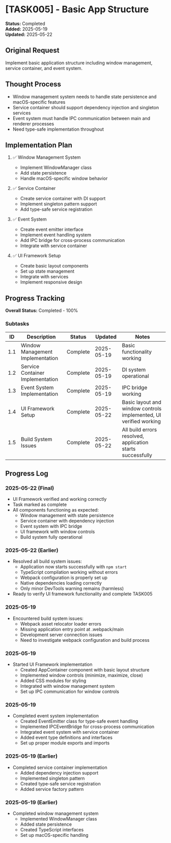 # [TASK005] - Basic App Structure

**Status:** Completed  
**Added:** 2025-05-19  
**Updated:** 2025-05-22

## Original Request
Implement basic application structure including window management, service container, and event system.

## Thought Process
- Window management system needs to handle state persistence and macOS-specific features
- Service container should support dependency injection and singleton services
- Event system must handle IPC communication between main and renderer processes
- Need type-safe implementation throughout

## Implementation Plan
1. ✅ Window Management System
   - Implement WindowManager class
   - Add state persistence
   - Handle macOS-specific window behavior
   
2. ✅ Service Container
   - Create service container with DI support
   - Implement singleton pattern support
   - Add type-safe service registration

3. ✅ Event System
   - Create event emitter interface
   - Implement event handling system
   - Add IPC bridge for cross-process communication
   - Integrate with service container

4. ✅ UI Framework Setup
   - Create basic layout components
   - Set up state management
   - Integrate with services
   - Implement responsive design

## Progress Tracking

**Overall Status:** Completed - 100%

### Subtasks
| ID | Description | Status | Updated | Notes |
|----|-------------|--------|---------|-------|
| 1.1 | Window Management Implementation | Complete | 2025-05-19 | Basic functionality working |
| 1.2 | Service Container Implementation | Complete | 2025-05-19 | DI system operational |
| 1.3 | Event System Implementation | Complete | 2025-05-19 | IPC bridge working |
| 1.4 | UI Framework Setup | Complete | 2025-05-22 | Basic layout and window controls implemented, UI verified working |
| 1.5 | Build System Issues | Complete | 2025-05-22 | All build errors resolved, application starts successfully |

## Progress Log

### 2025-05-22 (Final)
- UI Framework verified and working correctly
- Task marked as complete
- All components functioning as expected:
  - Window management with state persistence
  - Service container with dependency injection
  - Event system with IPC bridge
  - UI framework with window controls
  - Build system fully operational

### 2025-05-22 (Earlier)
- Resolved all build system issues:
  - Application now starts successfully with `npm start`
  - TypeScript compilation working without errors
  - Webpack configuration is properly set up
  - Native dependencies loading correctly
  - Only minor DevTools warning remains (harmless)
- Ready to verify UI framework functionality and complete TASK005

### 2025-05-19
- Encountered build system issues:
  - Webpack asset relocator loader errors
  - Missing application entry point at .webpack/main
  - Development server connection issues
  - Need to investigate webpack configuration and build process

### 2025-05-19
- Started UI Framework implementation
  - Created AppContainer component with basic layout structure
  - Implemented window controls (minimize, maximize, close)
  - Added CSS modules for styling
  - Integrated with window management system
  - Set up IPC communication for window controls

### 2025-05-19
- Completed event system implementation
  - Created EventEmitter class for type-safe event handling
  - Implemented IPCEventBridge for cross-process communication
  - Integrated event system with service container
  - Added event type definitions and interfaces
  - Set up proper module exports and imports

### 2025-05-19 (Earlier)
- Completed service container implementation
  - Added dependency injection support
  - Implemented singleton pattern
  - Created type-safe service registration
  - Added service factory pattern

### 2025-05-19 (Earlier)
- Completed window management system
  - Implemented WindowManager class
  - Added state persistence
  - Created TypeScript interfaces
  - Set up macOS-specific handling
